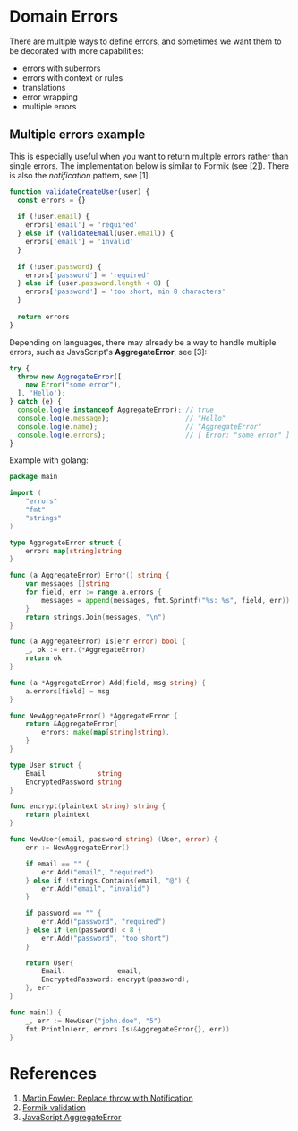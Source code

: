# Domain Errors


There are multiple ways to define errors, and sometimes we want them to be decorated with more capabilities:

- errors with suberrors
- errors with context or rules
- translations
- error wrapping
- multiple errors


## Multiple errors example

This is especially useful when you want to return multiple errors rather than single errors. The implementation below is similar to Formik (see [2]). There is also the _notification_ pattern, see [1]. 
```js
function validateCreateUser(user) {
  const errors = {}
  
  if (!user.email) {
    errors['email'] = 'required'
  } else if (validateEmail(user.email)) {
    errors['email'] = 'invalid'
  }
  
  if (!user.password) {
    errors['password'] = 'required'
  } else if (user.password.length < 8) {
    errors['password'] = 'too short, min 8 characters'
  }
  
  return errors
}
```

Depending on languages, there may already be a way to handle multiple errors, such as JavaScript's __AggregateError__, see [3]:
```js
try {
  throw new AggregateError([
    new Error("some error"),
  ], 'Hello');
} catch (e) {
  console.log(e instanceof AggregateError); // true
  console.log(e.message);                   // "Hello"
  console.log(e.name);                      // "AggregateError"
  console.log(e.errors);                    // [ Error: "some error" ]
}
```

Example with golang:

```go
package main

import (
	"errors"
	"fmt"
	"strings"
)

type AggregateError struct {
	errors map[string]string
}

func (a AggregateError) Error() string {
	var messages []string
	for field, err := range a.errors {
		messages = append(messages, fmt.Sprintf("%s: %s", field, err))
	}
	return strings.Join(messages, "\n")
}

func (a AggregateError) Is(err error) bool {
	_, ok := err.(*AggregateError)
	return ok
}

func (a *AggregateError) Add(field, msg string) {
	a.errors[field] = msg
}

func NewAggregateError() *AggregateError {
	return &AggregateError{
		errors: make(map[string]string),
	}
}

type User struct {
	Email             string
	EncryptedPassword string
}

func encrypt(plaintext string) string {
	return plaintext
}

func NewUser(email, password string) (User, error) {
	err := NewAggregateError()

	if email == "" {
		err.Add("email", "required")
	} else if !strings.Contains(email, "@") {
		err.Add("email", "invalid")
	}

	if password == "" {
		err.Add("password", "required")
	} else if len(password) < 8 {
		err.Add("password", "too short")
	}

	return User{
		Email:             email,
		EncryptedPassword: encrypt(password),
	}, err
}

func main() {
	_, err := NewUser("john.doe", "5")
	fmt.Println(err, errors.Is(&AggregateError{}, err))
}
```

# References
1. [Martin Fowler: Replace throw with Notification](https://martinfowler.com/articles/replaceThrowWithNotification.html)
2. [Formik validation](https://formik.org/docs/guides/validation)
3. [JavaScript AggregateError](https://developer.mozilla.org/en-US/docs/Web/JavaScript/Reference/Global_Objects/AggregateError)
